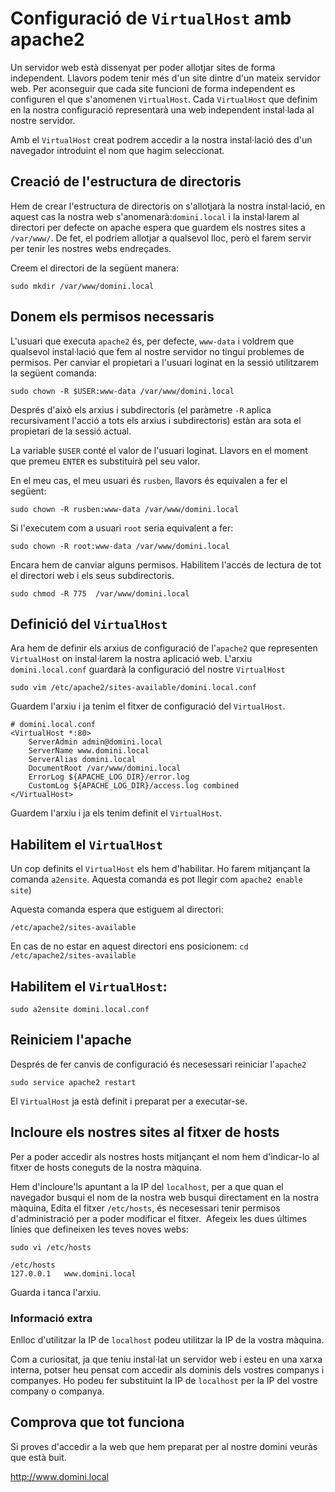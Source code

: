# Configuració de `VirtualHost` amb apache2

Un servidor web està dissenyat per poder allotjar sites de forma independent. Llavors podem tenir més d'un site dintre d'un mateix servidor web. Per aconseguir que cada site funcioni de forma independent es configuren el que s'anomenen `VirtualHost`. Cada `VirtualHost` que definim en la nostra configuració representarà una web independent instal·lada al nostre servidor.

Amb el `VirtualHost` creat podrem accedir a la nostra instal·lació des d'un navegador introduint el nom que hagim seleccionat.

## Creació de l'estructura de directoris

Hem de crear l'estructura de directoris on s'allotjarà la nostra instal·lació, en aquest cas la nostra web s'anomenarà:​ `domini.local` i la instal·larem al directori per defecte on apache espera que guardem els nostres sites a `/var/www/`. De fet, el podriem allotjar a qualsevol lloc, però el farem servir per tenir les nostres webs endreçades.

​Creem el directori de la següent manera:

```console
sudo mkdir /var/www/domini.local
```

## Donem els permisos necessaris

L'usuari que executa `apache2` és, per defecte, `www-data` i voldrem que qualsevol instal·lació que fem al nostre servidor no tingui problemes de permisos. Per canviar el propietari a l'usuari loginat en la sessió utilitzarem la següent comanda:

`sudo chown -R $USER:www-data /var/www/domini.local`

Després d'això els arxius i subdirectoris (el paràmetre `-­R` aplica recursivament l'acció a tots els arxius i subdirectoris) estàn ara sota el propietari de la sessió actual.

La variable `$USER` conté el valor de l'usuari loginat. Llavors en el moment que premeu `ENTER` es substituirà pel seu valor.

En el meu cas, el meu usuari és `rusben`, llavors és equivalen a fer el següent:

```console
sudo chown -R rusben:www-data /var/www/domini.local
```

Si l'executem com a usuari `root` seria equivalent a fer:

```console
sudo chown -R root:www-data /var/www/domini.local
```

​Encara hem de canviar alguns permisos. Habilitem l'accés de lectura de tot el directori web i els seus subdirectoris.

```
sudo chmod -R 775  /var/www/domini.local
```

## Definició del `VirtualHost`

Ara hem de definir els arxius de configuració de l'`apache2` que representen  `VirtualHost` on instal·larem la nostra aplicació web. L'arxiu `domini.local.conf` guardarà la configuració del nostre `VirtualHost`

`sudo vim /etc/apache2/sites-available/domini.local.conf`

Guardem l'arxiu i ja tenim el fitxer de configuració del `VirtualHost`.

```console
# domini.local.conf
<VirtualHost *:80>
    ServerAdmin admin@domini.local
    ServerName www.domini.local
    ServerAlias domini.local
    DocumentRoot /var/www/domini.local
    ErrorLog ${APACHE_LOG_DIR}/error.log
    CustomLog ${APACHE_LOG_DIR}/access.log combined
</VirtualHost>
```

Guardem l'arxiu i ja els tenim definit el `VirtualHost`.

## Habilitem el `VirtualHost`

Un cop definits el `VirtualHost` els hem d'habilitar. Ho farem mitjançant la comanda `a2ensite`. ​Aquesta comanda es pot llegir com `apache2 enable site`)​

Aquesta comanda espera que estiguem al directori:
~~~
/etc/apache2/sites-available
~~~
En cas de no estar en aquest directori ens posicionem:
`cd /etc/apache2/sites-available`

## Habilitem el `VirtualHost`:

~~~
sudo a2ensite domini.local.conf
~~~

## Reiniciem l'apache
Després de fer canvis de configuració és necesessari reiniciar l'`apache2`

~~~
sudo service apache2 restart
~~~

El `VirtualHost` ja està definit i preparat per a executar­-se.

## Incloure els nostres sites al fitxer de hosts

Per a poder accedir als nostres hosts mitjançant el nom hem d'indicar-lo al fitxer de hosts coneguts de la nostra màquina.

Hem d'incloure'ls apuntant a la IP del `localhost`, per a que quan el navegador busqui el nom de la nostra web busqui directament en la nostra màquina, Edita el fitxer `/etc/hosts`, és necesessari tenir permisos d'administració per a poder modificar el fitxer. ​ Afegeix les dues últimes línies que defineixen les teves noves webs:

~~~
sudo vi /etc/hosts
~~~

~~~
/etc/hosts
127.0.0.1   www.domini.local
~~~

Guarda i tanca l'arxiu.

### Informació extra

Enlloc d'utilitzar la IP de `localhost` podeu utilitzar la IP de la vostra màquina.

Com a curiositat, ja que teniu instal·lat un servidor web i esteu en una xarxa interna, potser heu pensat com accedir als dominis dels vostres companys i companyes. Ho podeu fer substituint la IP de `localhost` per la IP del vostre company o companya.

## Comprova que tot funciona

Si proves d'accedir a la web que hem preparat per al nostre domini veuràs que està buit.

http://www.domini.local
